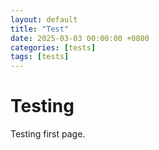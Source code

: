 ```yaml
---
layout: default
title: "Test"
date: 2025-03-03 00:00:00 +0800
categories: [tests]
tags: [tests]
---
```


# Testing

Testing first page.